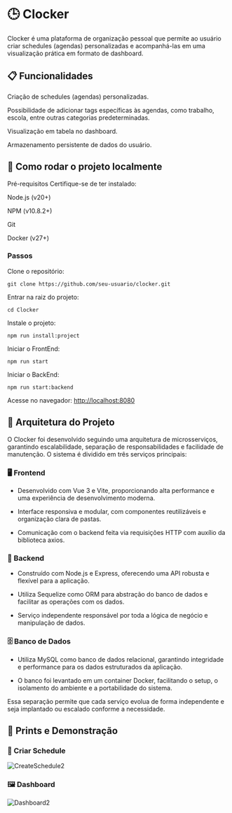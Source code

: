 # 🕒 Clocker
Clocker é uma plataforma de organização pessoal que permite ao usuário criar schedules (agendas) personalizadas e acompanhá-las em uma visualização prática em formato de dashboard.

## 📋 Funcionalidades
Criação de schedules (agendas) personalizadas.

Possibilidade de adicionar tags específicas às agendas, como trabalho, escola, entre outras categorias predeterminadas.

Visualização em tabela no dashboard.

Armazenamento persistente de dados do usuário.

## 🚀 Como rodar o projeto localmente
Pré-requisitos
Certifique-se de ter instalado:

Node.js (v20+)

NPM (v10.8.2+)

Git

Docker (v27+)

### Passos
Clone o repositório:

```
git clone https://github.com/seu-usuario/clocker.git
```
Entrar na raiz do projeto:
```
cd Clocker
```
Instale o projeto:
```
npm run install:project
```
Iniciar o FrontEnd:
```
npm run start
```
Iniciar o BackEnd:
```
npm run start:backend
```
Acesse no navegador:
[http://localhost:8080](http://localhost:8080)
## 🧱 Arquitetura do Projeto
O Clocker foi desenvolvido seguindo uma arquitetura de microsserviços, garantindo escalabilidade, separação de responsabilidades e facilidade de manutenção. O sistema é dividido em três serviços principais:

### 🖥️ Frontend
 - Desenvolvido com Vue 3 e Vite, proporcionando alta performance e uma experiência de desenvolvimento moderna.

 - Interface responsiva e modular, com componentes reutilizáveis e organização clara de pastas.

 - Comunicação com o backend feita via requisições HTTP com auxílio da biblioteca axios.

### 🔧 Backend
 - Construído com Node.js e Express, oferecendo uma API robusta e flexível para a aplicação.

 - Utiliza Sequelize como ORM para abstração do banco de dados e facilitar as operações com os dados.

 - Serviço independente responsável por toda a lógica de negócio e manipulação de dados.

### 🗄 Banco de Dados
 - Utiliza MySQL como banco de dados relacional, garantindo integridade e performance para os dados estruturados da aplicação.

 - O banco foi levantado em um container Docker, facilitando o setup, o isolamento do ambiente e a portabilidade do sistema.

Essa separação permite que cada serviço evolua de forma independente e seja implantado ou escalado conforme a necessidade.

## 📸 Prints e Demonstração

### 📅 Criar Schedule

![CreateSchedule2](https://github.com/user-attachments/assets/1bfb946b-4cfb-4c0f-8a9a-47ae54effffb)

### 🖼 Dashboard

![Dashboard2](https://github.com/user-attachments/assets/4786d3ab-e6a3-46d6-a177-35fa19369cf7)


